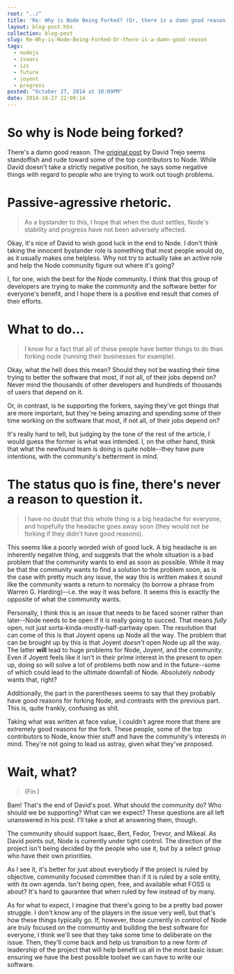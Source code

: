 ```yaml
---
root: "../"
title: 'Re: Why is Node Being Forked? (Or, there is a damn good reason.)'
layout: blog-post.hbs
collection: blog-post
slug: Re-Why-is-Node-Being-Forked-Or-there-is-a-damn-good-reason
tags:
  - nodejs
  - isaacs
  - izs
  - future
  - joyent
  - progress
posted: "October 27, 2014 at 10:09PM"
date: 2014-10-27 22:09:14
---
```


# So why is Node being forked?

There's a damn good reason. The [original post](http://dtrejo.com/why-is-node-being-forked.html) by David Trejo seems standoffish and rude toward some of the top contributors to Node. While David doesn't take a strictly negative position, he says some negative things with regard to people who are trying to work out tough problems.


# Passive-agressive rhetoric.

> As a bystander to this, I hope that when the dust settles, Node's stability and progress have not been adversely affected.

Okay, it's nice of David to wish good luck in the end to Node. I don't think taking the innocent bystander role is something that most people would do, as it usually makes one helpless. Why not try to actually take an active role and help the Node community figure out where it's going?

I, for one, wish the best for the Node community. I think that this group of developers are trying to make the community and the software better for everyone's benefit, and I hope there is a positive end result that comes of their efforts.


# What to do...

> I know for a fact that all of these people have better things to do than forking node (running their businesses for example).

Okay, what the hell does this mean? Should they not be wasting their time trying to better the software that most, if not all, of their jobs depend on? Never mind the thousands of other developers and hundreds of thousands of users that depend on it.

Or, in contrast, is he supporting the forkers, saying they've got things that are more important, but they're being amazing and spending some of their time working on the software that most, if not all, of their jobs depend on?

It's really hard to tell, but judging by the tone of the rest of the article, I would guess the former is what was intended. I, on the other hand, think that what the newfound team is doing is quite noble--they have pure intentions, with the community's betterment in mind.


# The status quo is fine, there's never a reason to question it.

> I have no doubt that this whole thing is a big headache for everyone, and hopefully the headache goes away soon (they would not be forking if they didn't have good reasons).

This seems like a poorly worded wish of good luck. A big headache is an inherently negative thing, and suggests that the whole situation is a bad problem that the community wants to end as soon as possible. While it may be that the community wants to find a solution to the problem soon, as is the case with pretty much any issue, the way this is written makes it sound like the community wants a return to normalcy (to borrow a phrase from Warren G. Harding)--i.e. the way it was before. It seems this is exactly the opposite of what the community wants.

Personally, I think this is an issue that needs to be faced sooner rather than later--Node needs to be open if it is really going to succed. That means _fully_ open, not just sorta-kinda-mostly-half-partway open. The resolution that can come of this is that Joyent opens up Node all the way. The problem that can be brought up by this is that Joyent _doesn't_ open Node up all the way. The latter **will** lead to huge problems for Node, Joyent, and the community. Even if Joyent feels like it isn't in their prime interest in the present to open up, doing so will solve a lot of problems both now and in the future--some of which could lead to the ultimate downfall of Node. Absolutely _nobody_ wants that, right?

Additionally, the part in the parentheses seems to say that they probably have good reasons for forking Node, and contrasts with the previous part. This is, quite frankly, confusing as shit.

Taking what was written at face value, I couldn't agree more that there are extremely good reasons for the fork. These people, some of the top contributors to Node, know thier stuff and have the community's interests in mind. They're not going to lead us astray, given what they've proposed.


# Wait, what?

> (Fin.)

Bam! That's the end of David's post. What should the community do? Who should we be supporting? What can we expect? These questions are all left unanswered in his post. I'll take a shot at answering them, though.

The community should support Isaac, Bert, Fedor, Trevor, and Mikeal. As David points out, Node is currently under tight control. The direction of the project isn't being decided by the people who use it, but by a select group who have their own priorities.

As I see it, it's better for just about everybody if the project is ruled by objective, community focused committee than if it is ruled by a sole entity, with its own agenda. Isn't being open, free, and available what FOSS is about? It's hard to gaurantee that when ruled by few instead of by many.

As for what to expect, I imagine that there's going to be a pretty bad power struggle. I don't know any of the players in the issue very well, but that's how these things typically go. If, however, those currently in control of Node are truly focused on the communtiy and building the best software for everyone, I think we'll see that they take some time to deliberate on the issue. Then, they'll come back and help us transition to a new form of leadership of the project that will help benefit us all in the most basic issue: ensuring we have the best possible toolset we can have to write our software.

